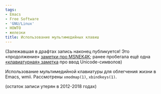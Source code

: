```yaml
---
tags:
- Emacs
- Free Software
- 'GNU/Linux'
- HOWTO
- железки
title: Использование мультимедийных клавиш
---
```


(Залежавшая в драфтах запись наконец публикуется! Это «продолжение»
[заметки про MSNEK4K][]; ранее пробегала ещё одна [«клавиатурная»
заметка][] про ввод Unicode-символов)

Использование мультимедийной клавиатуры для облегчения жизни в Emacs,
wmii. Рассмотрены `xmodmap(1)`, `xbindkeys(1)`.

(остаток записи утерян в 2012-2018 годах)

  [заметки про MSNEK4K]: /web/20090212200307/http://sphinx.net.ru:80/blog/entry/msnek-linux/
  [«клавиатурная» заметка]: /web/20090212200307/http://sphinx.net.ru:80/blog/entry/unicode-input/
